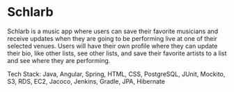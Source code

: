 # Schlarb

Schlarb is a music app where users can save their favorite musicians and receive updates when they are going to be performing live at one of their selected venues. Users will have their own profile where they can update their bio, like other lists, see other lists, and save their favorite artists to a list and see where they are performing.

Tech Stack:
Java, Angular, Spring, HTML, CSS, PostgreSQL, JUnit, Mockito, S3, RDS, EC2, Jacoco, Jenkins, Gradle, JPA, Hibernate

